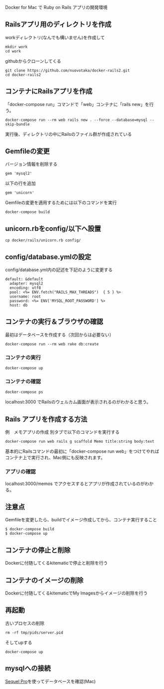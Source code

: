 Docker for Mac で Ruby on Rails アプリの開発環境

## Railsアプリ用のディレクトリを作成
workディレクトリ(なんでも構いません)を作成して
```
mkdir work
cd work
```
githubからクローンしてくる
```
git clone https://github.com/nuovotaka/docker-rails2.git
cd docker-rails2
```

## コンテナにRailsアプリを作成

「docker-compose run」コマンドで「web」コンテナに「rails new」を行う。
```
docker-compose run --rm web rails new . --force --database=mysql --skip-bundle
```
実行後、ディレクトリの中にRailsのファイル群が作成されている

## Gemfileの変更

バージョン情報を削除する
```
gem 'mysql2'
```

以下の行を追加
```
gem 'unicorn'
```
Gemfileの変更を適用するためには以下のコマンドを実行
```
docker-compose build
```
## unicorn.rbをconfig/以下へ設置
```
cp docker/rails/unicorn.rb config/
```
## config/database.ymlの設定

config/database.yml内の記述を下記のように変更する
```
default: &default
  adapter: mysql2
  encoding: utf8
  pool: <%= ENV.fetch("RAILS_MAX_THREADS")  { 5 } %>
  username: root
  password: <%= ENV['MYSQL_ROOT_PASSWORD'] %>
  host: db

```

## コンテナの実行＆ブラウザの確認

最初はデータベースを作成する（次回からは必要ない）
```
docker-compose run --rm web rake db:create
```

### コンテナの実行

```
docker-compose up
```

### コンテナの確認

```
docker-compose ps
```

localhost:3000 でRailsのウェルカム画面が表示されるのがわかると思う。

## Rails アプリを作成する方法

例　メモアプリの作成
別タブで以下のコマンドを実行する
```
docker-compose run web rails g scaffold Memo title:string body:text
```

基本的にRailsコマンドの最初に「docker-compose run web」をつけてやればコンテナ上で実行され、Mac側にも反映されます。

### アプリの確認

localhost:3000/memos でアクセスするとアプリが作成されているのがわかる。

## 注意点

Gemfileを変更したら、buildでイメージ作成してから、コンテナ実行すること
```
$ docker-compose build
$ docker-compose up
```

## コンテナの停止と削除
Dockerに付随してくるkitematicで停止と削除を行う

## コンテナのイメージの削除
Dockerに付随してくるkitematicでMy Imagesからイメージの削除を行う

## 再起動
古いプロセスの削除
```
rm -rf tmp/pids/server.pid
```
そしてupする
```
docker-compose up
```

## mysqlへの接続
[Sequel Pro](https://www.sequelpro.com/)を使ってデータベースを確認(Mac)
